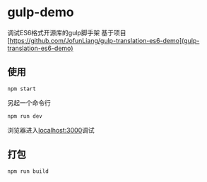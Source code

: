 # gulp-demo
调试ES6格式开源库的gulp脚手架
基于项目 [https://github.com/JofunLiang/gulp-translation-es6-demo](gulp-translation-es6-demo)

## 使用
```
npm start
```
另起一个命令行
```
npm run dev
```
浏览器进入[localhost:3000](http://localhost:3000)调试

## 打包
```
npm run build
```
